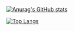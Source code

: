 <!--
**Adrian-Samoticha/adrian-samoticha** is a ✨ _special_ ✨ repository because its `README.md` (this file) appears on your GitHub profile.

Here are some ideas to get you started:

- 🔭 I’m currently working on ...
- 🌱 I’m currently learning ...
- 👯 I’m looking to collaborate on ...
- 🤔 I’m looking for help with ...
- 💬 Ask me about ...
- 📫 How to reach me: ...
- 😄 Pronouns: ...
- ⚡ Fun fact: ...
-->

[![Anurag's GitHub stats](https://github-readme-stats.vercel.app/api?username=adrian-samoticha&count_private=true&show_icons=true&include_all_commits=true&count_private=true&bg_color=90,ffffff,ffffff,f9fcfe&text_color=414153)](https://github.com/anuraghazra/github-readme-stats)

[![Top Langs](https://github-readme-stats.vercel.app/api/top-langs/?username=adrian-samoticha&langs_count=10&layout=compact&bg_color=90,ffffff,ffffff,f9fcfe&text_color=414153)](https://github.com/anuraghazra/github-readme-stats)
